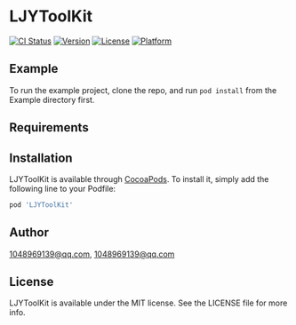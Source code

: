 # LJYToolKit

[![CI Status](https://img.shields.io/travis/1048969139@qq.com/LJYToolKit.svg?style=flat)](https://travis-ci.org/1048969139@qq.com/LJYToolKit)
[![Version](https://img.shields.io/cocoapods/v/LJYToolKit.svg?style=flat)](https://cocoapods.org/pods/LJYToolKit)
[![License](https://img.shields.io/cocoapods/l/LJYToolKit.svg?style=flat)](https://cocoapods.org/pods/LJYToolKit)
[![Platform](https://img.shields.io/cocoapods/p/LJYToolKit.svg?style=flat)](https://cocoapods.org/pods/LJYToolKit)

## Example

To run the example project, clone the repo, and run `pod install` from the Example directory first.

## Requirements

## Installation

LJYToolKit is available through [CocoaPods](https://cocoapods.org). To install
it, simply add the following line to your Podfile:

```ruby
pod 'LJYToolKit'
```

## Author

1048969139@qq.com, 1048969139@qq.com

## License

LJYToolKit is available under the MIT license. See the LICENSE file for more info.
